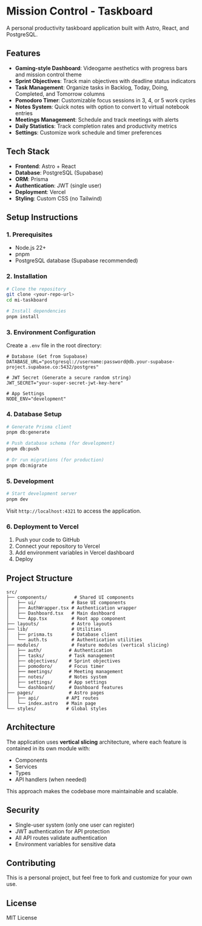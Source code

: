 # Mission Control - Taskboard

A personal productivity taskboard application built with Astro, React, and PostgreSQL.

## Features

- **Gaming-style Dashboard**: Videogame aesthetics with progress bars and mission control theme
- **Sprint Objectives**: Track main objectives with deadline status indicators
- **Task Management**: Organize tasks in Backlog, Today, Doing, Completed, and Tomorrow columns
- **Pomodoro Timer**: Customizable focus sessions in 3, 4, or 5 work cycles
- **Notes System**: Quick notes with option to convert to virtual notebook entries
- **Meetings Management**: Schedule and track meetings with alerts
- **Daily Statistics**: Track completion rates and productivity metrics
- **Settings**: Customize work schedule and timer preferences

## Tech Stack

- **Frontend**: Astro + React
- **Database**: PostgreSQL (Supabase)
- **ORM**: Prisma
- **Authentication**: JWT (single user)
- **Deployment**: Vercel
- **Styling**: Custom CSS (no Tailwind)

## Setup Instructions

### 1. Prerequisites

- Node.js 22+
- pnpm
- PostgreSQL database (Supabase recommended)

### 2. Installation

```bash
# Clone the repository
git clone <your-repo-url>
cd mi-taskboard

# Install dependencies
pnpm install
```

### 3. Environment Configuration

Create a `.env` file in the root directory:

```env
# Database (Get from Supabase)
DATABASE_URL="postgresql://username:password@db.your-supabase-project.supabase.co:5432/postgres"

# JWT Secret (Generate a secure random string)
JWT_SECRET="your-super-secret-jwt-key-here"

# App Settings
NODE_ENV="development"
```

### 4. Database Setup

```bash
# Generate Prisma client
pnpm db:generate

# Push database schema (for development)
pnpm db:push

# Or run migrations (for production)
pnpm db:migrate
```

### 5. Development

```bash
# Start development server
pnpm dev
```

Visit `http://localhost:4321` to access the application.

### 6. Deployment to Vercel

1. Push your code to GitHub
2. Connect your repository to Vercel
3. Add environment variables in Vercel dashboard
4. Deploy

## Project Structure

```
src/
├── components/          # Shared UI components
│   ├── ui/             # Base UI components
│   ├── AuthWrapper.tsx # Authentication wrapper
│   ├── Dashboard.tsx   # Main dashboard
│   └── App.tsx         # Root app component
├── layouts/            # Astro layouts
├── lib/                # Utilities
│   ├── prisma.ts       # Database client
│   └── auth.ts         # Authentication utilities
├── modules/            # Feature modules (vertical slicing)
│   ├── auth/          # Authentication
│   ├── tasks/         # Task management
│   ├── objectives/    # Sprint objectives
│   ├── pomodoro/      # Focus timer
│   ├── meetings/      # Meeting management
│   ├── notes/         # Notes system
│   ├── settings/      # App settings
│   └── dashboard/     # Dashboard features
├── pages/             # Astro pages
│   ├── api/          # API routes
│   └── index.astro   # Main page
└── styles/           # Global styles
```

## Architecture

The application uses **vertical slicing** architecture, where each feature is contained in its own module with:

- Components
- Services
- Types
- API handlers (when needed)

This approach makes the codebase more maintainable and scalable.

## Security

- Single-user system (only one user can register)
- JWT authentication for API protection
- All API routes validate authentication
- Environment variables for sensitive data

## Contributing

This is a personal project, but feel free to fork and customize for your own use.

## License

MIT License
